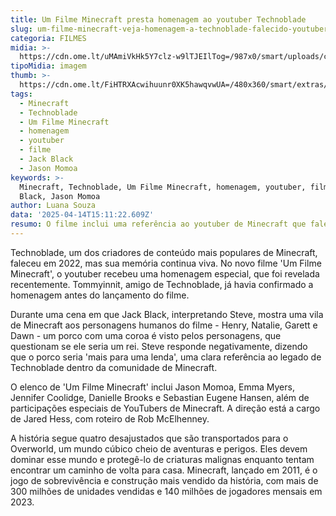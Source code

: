 ```yaml
---
title: Um Filme Minecraft presta homenagem ao youtuber Technoblade
slug: um-filme-minecraft-veja-homenagem-a-technoblade-falecido-youtuber-do-jogo
categoria: FILMES
midia: >-
  https://cdn.ome.lt/uMAmiVkHk5Y7clz-w9lTJEIlTog=/987x0/smart/uploads/conteudo/fotos/OMELETE_CAPA_-_2025-04-14T111848.091.png
tipoMidia: imagem
thumb: >-
  https://cdn.ome.lt/FiHTRXAcwihuunr0XK5hawqvwUA=/480x360/smart/extras/conteudos/omelete_THUMB_-_2025-04-14T112019.275.png
tags:
  - Minecraft
  - Technoblade
  - Um Filme Minecraft
  - homenagem
  - youtuber
  - filme
  - Jack Black
  - Jason Momoa
keywords: >-
  Minecraft, Technoblade, Um Filme Minecraft, homenagem, youtuber, filme, Jack
  Black, Jason Momoa
author: Luana Souza
data: '2025-04-14T15:11:22.609Z'
resumo: O filme inclui uma referência ao youtuber de Minecraft que faleceu em 2022.
---
```


Technoblade, um dos criadores de conteúdo mais populares de Minecraft, faleceu em 2022, mas sua memória continua viva. No novo filme 'Um Filme Minecraft', o youtuber recebeu uma homenagem especial, que foi revelada recentemente. Tommyinnit, amigo de Technoblade, já havia confirmado a homenagem antes do lançamento do filme.

Durante uma cena em que Jack Black, interpretando Steve, mostra uma vila de Minecraft aos personagens humanos do filme - Henry, Natalie, Garett e Dawn - um porco com uma coroa é visto pelos personagens, que questionam se ele seria um rei. Steve responde negativamente, dizendo que o porco seria 'mais para uma lenda', uma clara referência ao legado de Technoblade dentro da comunidade de Minecraft.

O elenco de 'Um Filme Minecraft' inclui Jason Momoa, Emma Myers, Jennifer Coolidge, Danielle Brooks e Sebastian Eugene Hansen, além de participações especiais de YouTubers de Minecraft. A direção está a cargo de Jared Hess, com roteiro de Rob McElhenney.

A história segue quatro desajustados que são transportados para o Overworld, um mundo cúbico cheio de aventuras e perigos. Eles devem dominar esse mundo e protegê-lo de criaturas malignas enquanto tentam encontrar um caminho de volta para casa. Minecraft, lançado em 2011, é o jogo de sobrevivência e construção mais vendido da história, com mais de 300 milhões de unidades vendidas e 140 milhões de jogadores mensais em 2023.
